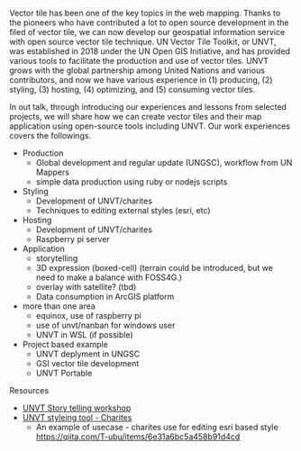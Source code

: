Vector tile has been one of the key topics in the web mapping. Thanks to the pioneers who have contributed a lot to open source development in the filed of vector tile, we can now develop our geospatial information service with open source vector tile technique. 
UN Vector Tile Toolkit, or UNVT, was established in 2018 under the UN Open GIS Initiative, and has provided various tools to facilitate the production and use of vector tiles. UNVT grows with the global partnership among United Nations and various contributors, and now we have various experience in (1) producing, (2) styling, (3) hosting, (4) optimizing, and (5) consuming vector tiles.

In out talk, through introducing our experiences and lessons from selected projects, we will share how we can create vector tiles and their map application using open-source tools including UNVT. 
Our work experiences covers the followings.

- Production
    - Global development and regular update (UNGSC), workflow from UN Mappers
    - simple data production using ruby or nodejs scripts
- Styling
    - Development of UNVT/charites
    - Techniques to editing external styles (esri, etc) 
- Hosting
    - Development of UNVT/charites
    - Raspberry pi server
- Application
    - storytelling
    - 3D expression (boxed-cell) (terrain could be introduced, but we need to make a balance with FOSS4G.)
    - overlay with satellite? (tbd)
    - Data consumption in ArcGIS platform
- more than one area
    - equinox, use of raspberry pi 
    - use of unvt/nanban for windows user
    - UNVT in WSL (if possible)
- Project based example
    - UNVT deplyment in UNGSC
    - GSI vector tile development
    - UNVT Portable


Resources
- [UNVT Story telling workshop](https://www.youtube.com/watch?v=CVajhAUDLMs)  
- [UNVT styleing tool - Charites](https://github.com/unvt/charites)
    - An example of usecase - charites use for editing esri based style https://qiita.com/T-ubu/items/6e31a6bc5a458b91d4cd


